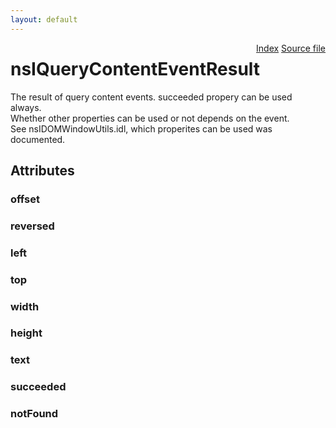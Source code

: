 ```yaml
---
layout: default
---
```

<div class='links' style='float:right'><a href="../index.html">Index</a>
<a href="http://dxr.mozilla.org/mozilla-central/source/dom/interfaces/base/nsIQueryContentEventResult.idl">Source file</a>
</div>

# nsIQueryContentEventResult #
  
The result of query content events.  succeeded propery can be used always.  
Whether other properties can be used or not depends on the event.  
See nsIDOMWindowUtils.idl, which properites can be used was documented.  
  

## Attributes ##

### offset ###

### reversed ###

### left ###

### top ###

### width ###

### height ###

### text ###

### succeeded ###

### notFound ###
